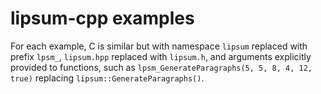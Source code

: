 # lipsum-cpp examples

For each example, C is similar but with namespace `lipsum` replaced with prefix `lpsm_`, `lipsum.hpp` replaced with `lipsum.h`, and arguments explicitly provided to functions, such as `lpsm_GenerateParagraphs(5, 5, 8, 4, 12, true)` replacing `lipsum::GenerateParagraphs()`.
